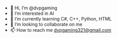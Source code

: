 - 👋 Hi, I’m @dvpgaming
- 👀 I’m interested in AI
- 🌱 I’m currently learning C#, C++, Python, HTML
- 💞️ I’m looking to collaborate on me
- 📫 How to reach me dvpgaming321@gmail.com

<!---
dvpgaming/dvpgaming is a ✨ special ✨ repository because its `README.md` (this file) appears on your GitHub profile.
You can click the Preview link to take a look at your changes.
--->
